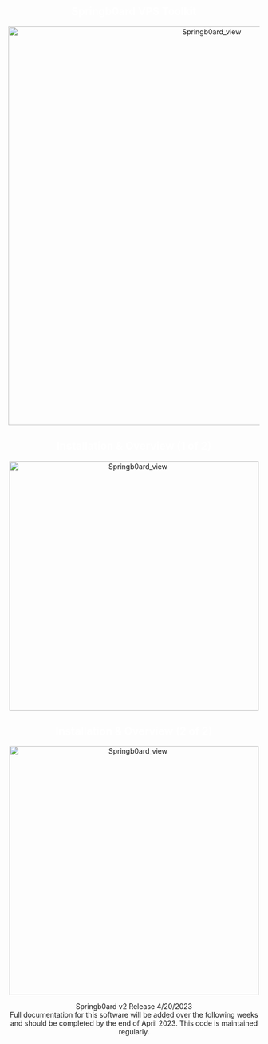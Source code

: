 <section align="center">
<h1 style="color: white; text-align: center;" >Springb0ard VPS Toolkit</h1>
  <a href="https://github.com/LanceTreyark/Springb0ard">
  <img width="800" alt="Springb0ard_view" src="https://media.treyark.com/wp-content/uploads/2023/04/Slide1.jpg">
  </a>




   <h2 style="color: white; text-align: center;" >Installation & Overview (1 of 2)</h2>
  
  <a href="https://www.youtube.com/watch?v=_u6wALtU9zs" target="_blank">
  <img width="500" alt="Springb0ard_view" src="https://media.treyark.com/wp-content/uploads/2023/04/4.27.23_AA.png">
  </a>

<h2 style="color: white; text-align: center;" >Installation & Overview (2 of 2)</h2>

  <a href="https://www.youtube.com/watch?v=Kz5WJSpwF08" target="_blank">
  <img width="500" alt="Springb0ard_view" src="https://media.treyark.com/wp-content/uploads/2023/04/4.27.23_BB-1.png">
  </a>
  <p> Springb0ard v2 Release 4/20/2023
<br>Full documentation for this software will be added over the following weeks and should be completed by the end of April 2023.
This code is maintained regularly.
</p>
</section>

